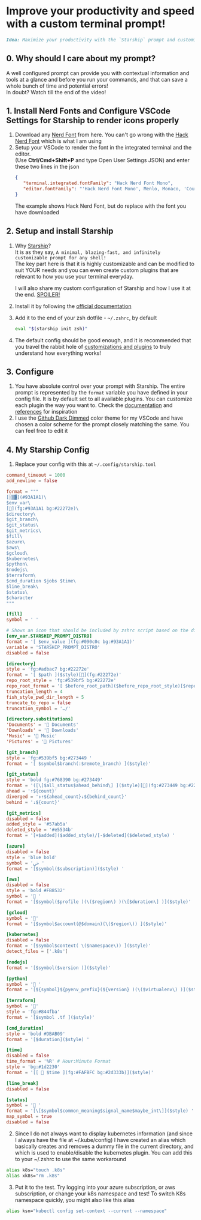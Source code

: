 # Improve your productivity and speed with a custom terminal prompt!
```md
Idea: Maximize your productivity with the `Starship` prompt and customizations
```

## 0. Why should I care about my prompt?
A well configured prompt can provide you with contextual information and tools at a glance and before you run your commands, and that can save a whole bunch of time and potential errors!  
In doubt? Watch till the end of the video!

## 1. Install Nerd Fonts and Configure VSCode Settings for Starship to render icons properly
1. Download any [Nerd Font](https://www.nerdfonts.com/font-downloads) from here. You can't go wrong with the [Hack Nerd Font](https://github.com/ryanoasis/nerd-fonts/releases/download/v2.2.2/Hack.zip) which is what I am using
2. Setup your VSCode to render the font in the integrated terminal and the editor.  
   (Use **Ctrl/Cmd+Shift+P** and type Open User Settings JSON) and enter these two lines in the json
   ```json
   {
      "terminal.integrated.fontFamily": "Hack Nerd Font Mono",
      "editor.fontFamily": "'Hack Nerd Font Mono', Menlo, Monaco, 'Courier New', monospace",
   }
   ```
   The example shows Hack Nerd Font, but do replace with the font you have downloaded

## 2. Setup and install Starship
1. Why [Starship](https://starship.rs/)?  
    It is as they say, `A minimal, blazing-fast, and infinitely customizable prompt for any shell!`  
The key part here is that it is highly customizable and can be modified to suit YOUR needs and you can even create custom plugins that are relevant to how you use your terminal everyday.  

   I will also share my custom configuration of Starship and how I use it at the end. [SPOILER!](#4.-my-starship-config)  

2. Install it by following the [official documentation](https://starship.rs/#quick-install)
3. Add it to the end of your zsh dotfile -  `~/.zshrc`, by default
   ```zsh
   eval "$(starship init zsh)"
   ```
4. The default config should be good enough, and it is recommended that you travel the rabbit hole of [customizations and plugins](https://starship.rs/config/#prompt) to truly understand how everything works!

## 3. Configure
1. You have absolute control over your prompt with Starship. The entire prompt is represented by the `format` variable you have defined in your config file. It is by default set to all available plugins. You can customize each plugin the way you want to. Check the [documentation](https://starship.rs/config/#prompt) and [references](https://starship.rs/presets/#tokyo-night) for inspiration
2. I use the [Github Dark Dimmed](https://marketplace.visualstudio.com/items?itemName=GitHub.github-vscode-theme) color theme for my VSCode and have chosen a color scheme for the prompt closely matching the same. You can feel free to edit it 

## 4. My Starship Config
1. Replace your config with this at `~/.config/starship.toml`
```toml
command_timeout = 1000
add_newline = false

format = """
[░▒▓](#93A1A1)\
$env_var\
[](fg:#93A1A1 bg:#22272e)\
$directory\
$git_branch\
$git_status\
$git_metrics\
$fill\
$azure\
$aws\
$gcloud\
$kubernetes\
$python\
$nodejs\
$terraform\
$cmd_duration $jobs $time\
$line_break\
$status\
$character
"""

[fill]
symbol = ' '

# Shows an icon that should be included by zshrc script based on the distribution or os
[env_var.STARSHIP_PROMPT_DISTRO]
format = '[ $env_value ](fg:#090c0c bg:#93A1A1)'
variable = 'STARSHIP_PROMPT_DISTRO'
disabled = false

[directory]
style = 'fg:#adbac7 bg:#22272e'
format = '[ $path ]($style)[](fg:#22272e)'
repo_root_style = 'fg:#539bf5 bg:#22272e'
repo_root_format = '[ $before_root_path]($before_repo_root_style)[$repo_root]($repo_root_style)[$path ]($style)[](fg:#22272e bg:#273449)[$read_only]($read_only_style)'
truncation_length = 4
fish_style_pwd_dir_length = 5
truncate_to_repo = false
truncation_symbol = '…/'

[directory.substitutions]
'Documents' = ' Documents'
'Downloads' = ' Downloads'
'Music' = ' Music'
'Pictures' = ' Pictures'

[git_branch]
style = 'fg:#539bf5 bg:#273449 '
format = '[ $symbol$branch(:$remote_branch) ]($style)'

[git_status]
style = 'bold fg:#768390 bg:#273449'
format = '([\[$all_status$ahead_behind\] ]($style)[](fg:#273449 bg:#22272e)) '
ahead = '⇡${count}'
diverged = '⇕⇡${ahead_count}⇣${behind_count}'
behind = '⇣${count}'

[git_metrics]
disabled = false
added_style = '#57ab5a'
deleted_style = '#e5534b'
format = '[+$added]($added_style)/[-$deleted]($deleted_style) '

[azure]
disabled = false
style = 'blue bold'
symbol = 'ﴃ '
format = '[$symbol($subscription)]($style) '

[aws]
disabled = false
style = 'bold #FB8532'
symbol = ' '
format = '[$symbol($profile )(\($region\) )(\[$duration\] )]($style)'

[gcloud]
symbol = ''
format = '[$symbol$account(@$domain)(\($region\)) ]($style)'

[kubernetes]
disabled = false
format = '[$symbol$context( \($namespace\)) ]($style)'
detect_files = ['.k8s']

[nodejs]
format = '[$symbol($version )]($style)'

[python]
symbol = ' '
format = '[${symbol}${pyenv_prefix}(${version} )(\($virtualenv\) )]($style)'

[terraform]
symbol = ''
style = 'fg:#844fba'
format = '[$symbol .tf ]($style)'

[cmd_duration]
style = 'bold #DBAB09'
format = '[$duration]($style) '

[time]
disabled = false
time_format = '%R' # Hour:Minute Format
style = 'bg:#1d2230'
format = '[[  $time ](fg:#FAFBFC bg:#2d333b)]($style)'

[line_break]
disabled = false

[status]
symbol = '🔴 '
format = '[\[$symbol$common_meaning$signal_name$maybe_int\]]($style) '
map_symbol = true
disabled = false
```
2. Since I do not always want to display kubernetes information (and since I always have the file at ~/.kube/config) I have created an alias which basically creates and removes a dummy file in the current directory, and which is used to enable/disable the kubernetes plugin. You can add this to your ~/.zshrc to use the same workaround
```zsh
alias k8s="touch .k8s"
alias xk8s="rm .k8s"
```
3. Put it to the test. Try logging into your azure subscription, or aws subscription, or change your k8s namespace and test!
To switch K8s namespace quickly, you might also like this alias
```zsh
alias ksn="kubectl config set-context --current --namespace"
```